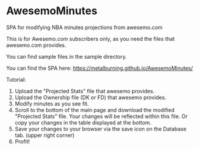 # AwesemoMinutes
SPA for modifying NBA minutes projections from awesemo.com

This is for Awesemo.com subscribers only, as you need the files that awesemo.com provides.

You can find sample files in the sample directory.

You can find the SPA here: https://metalburning.github.io/AwesemoMinutes/

Tutorial:

1. Upload the "Projected Stats" file that awesemo provides.
2. Upload the Ownership file (DK or FD) that awesemo provides.
3. Modify minutes as you see fit.
4. Scroll to the bottom of the main page and download the modified "Projected Stats" file. Your changes will be reflected within this file. Or copy your changes in the table displayed at the bottom.
5. Save your changes to your browser via the save icon on the Database tab. (upper right corner)
6. Profit!
